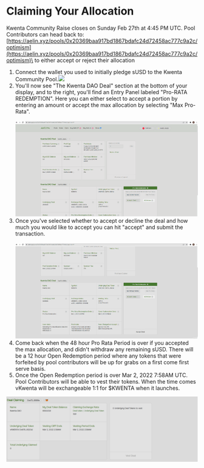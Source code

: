 # Claiming Your Allocation

Kwenta Community Raise closes on Sunday Feb 27th at 4:45 PM UTC. Pool Contributors can head back to: [https://aelin.xyz/pools/0x20369baa917bd1867bdafc24d72458ac777c9a2c/optimism](https://aelin.xyz/pools/0x20369baa917bd1867bdafc24d72458ac777c9a2c/optimism)\
to either accept or reject their allocation&#x20;

1. Connect the wallet you used to initially pledge sUSD to the Kwenta Community Pool.![](../../../../.gitbook/assets/Animation.gif)
2. You'll now see "The Kwenta DAO Deal" section at the bottom of your display, and to the right, you'll find an Entry Panel labeled "Pro-RATA REDEMPTION". Here you can either select to accept a portion by entering an amount or accept the max allocation by selecting "Max Pro-Rata". \
   \
   ![](../../../../.gitbook/assets/Animation2.gif)
3. Once you've selected whether to accept or decline the deal and how much you would like to accept you can hit "accept" and submit the transaction.\
   \
   ![](../../../../.gitbook/assets/Animation3.gif)&#x20;
4. Come back when the 48 hour Pro Rata Period is over if you accepted the max allocation, and didn't withdraw any remaining sUSD. There will be a 12 hour Open Redemption period where any tokens that were forfeited by pool contributors will be up for grabs on a first come first serve basis.
5. Once the Open Redemption period is over Mar 2, 2022 7:58AM UTC. Pool Contributors will be able to vest their tokens. When the time comes vKwenta will be exchangeable 1:1 for $KWENTA when it launches.

![](<../../../../.gitbook/assets/image7 (1).png>)
